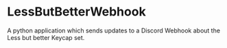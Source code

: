 # LessButBetterWebhook
A python application which sends updates to a Discord Webhook about the Less but better Keycap set.
